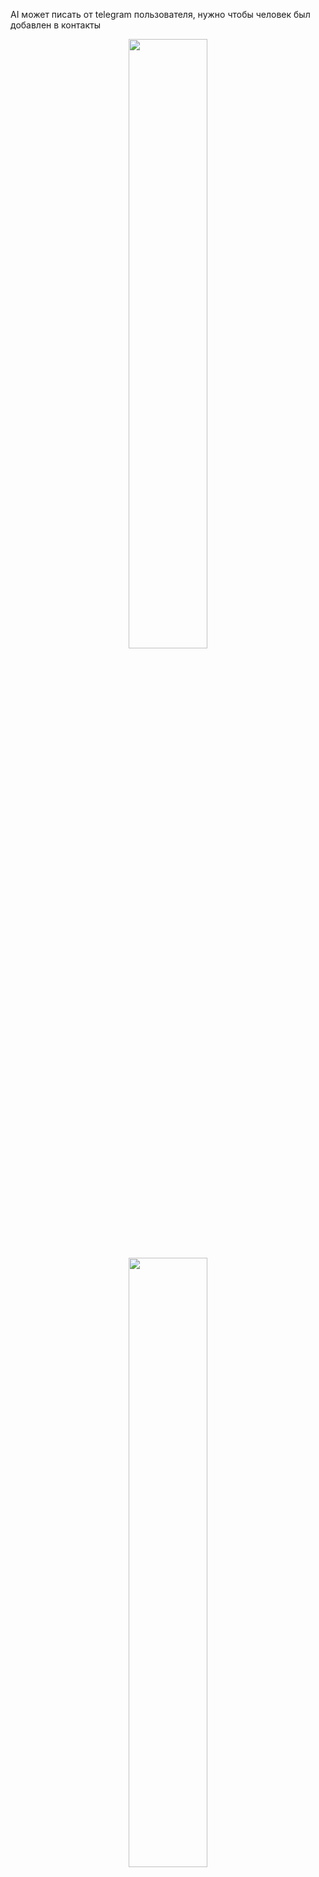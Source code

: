 AI может писать от telegram пользователя, нужно чтобы человек был добавлен в контакты
<p align="center" width="100%">
<img width="50%" src="https://leonardo.osnova.io/539acdcd-5299-5e14-a31e-a5e24083e744/-/preview/700/-/format/webp/">
<img width="50%" src="https://www.softzone.es/app/uploads-softzone.es/2020/01/Telegram-para-Win.jpg">
</p>